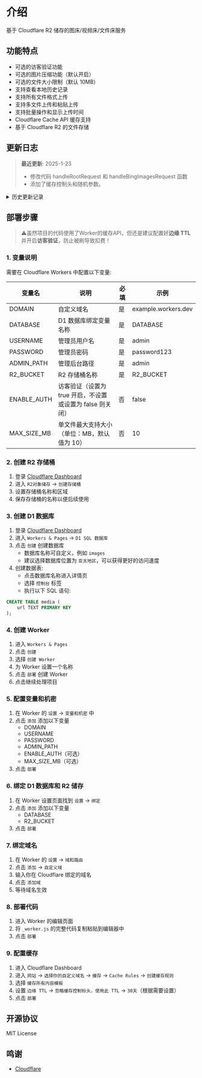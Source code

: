 # 介绍
基于 Cloudflare R2 储存的图床/视频床/文件床服务

## 功能特点

- 可选的访客验证功能
- 可选的图片压缩功能（默认开启）
- 可选的文件大小限制（默认 10MB）
- 支持查看本地历史记录
- 支持所有文件格式上传
- 支持多文件上传和粘贴上传
- 支持批量操作和显示上传时间
- Cloudflare Cache API 缓存支持
- 基于 Cloudflare R2 的文件存储

## 更新日志

> **最近更新**: 2025-1-23
> - 修改代码 handleRootRequest 和 handleBingImagesRequest 函数
> - 添加了缓存控制头和随机参数。

<details>
<summary>历史更新记录</summary>

### 2025-1-23
- 修改代码 handleRootRequest 和 handleBingImagesRequest 函数
- 添加了缓存控制头和随机参数。

### 2024-12-18
- 更新管理界面样式
- 移除前端的文件类型和文件大小限制
- 通过环境变量控制上传文件的大小

### 2024-12-17
- 前端新增一个压缩按钮，用于控制压缩功能，默认状态为开启

### 2024-12-16
- 同步删除 R2 储存的图片
- 修改自 [0-RTT/telegraph](https://github.com/0-RTT/telegraph)

</details>

## 部署步骤
> ⚠️虽然项目的代码使用了Worker的缓存API，但还是建议配置好**边缘 TTL** 并开启**访客验证**，防止被刷导致扣费！

### 1. 变量说明
需要在 Cloudflare Workers 中配置以下变量:

| 变量名 | 说明 | 必填 | 示例 |
|--------|------|------|------|
| DOMAIN | 自定义域名 | 是 | example.workers.dev |
| DATABASE | D1 数据库绑定变量名称 | 是 | DATABASE |
| USERNAME | 管理员用户名 | 是 | admin |
| PASSWORD | 管理员密码 | 是 | password123 |
| ADMIN_PATH | 管理后台路径 | 是 | admin |
| R2_BUCKET | R2 存储桶名称 | 是 | R2_BUCKET |
| ENABLE_AUTH | 访客验证（设置为 true 开启，不设置或设置为 false 则关闭） | 否 | false |
| MAX_SIZE_MB | 单文件最大支持大小（单位：MB，默认值为 10） | 否 | 10 |

### 2. 创建 R2 存储桶
1. 登录 [Cloudflare Dashboard](https://dash.cloudflare.com)
2. 进入 `R2对象储存` → `创建存储桶`
3. 设置存储桶名称和区域
4. 保存存储桶的名称以便后续使用

### 3. 创建 D1 数据库
1. 登录 [Cloudflare Dashboard](https://dash.cloudflare.com)
2. 进入 `Workers & Pages` → `D1 SQL 数据库`
3. 点击 `创建` 创建数据库
   - 数据库名称可自定义，例如 `images`
   - 建议选择数据库位置为 `亚太地区`，可以获得更好的访问速度
4. 创建数据表:
   - 点击数据库名称进入详情页
   - 选择 `控制台` 标签
   - 执行以下 SQL 语句:
```sql
CREATE TABLE media (
    url TEXT PRIMARY KEY
);
```

### 4. 创建 Worker
1. 进入 `Workers & Pages`
2. 点击 `创建`
3. 选择 `创建 Worker`
4. 为 Worker 设置一个名称
5. 点击 `部署` 创建 Worker
6. 点击继续处理项目

### 5. 配置变量和机密
1. 在 Worker 的 `设置` → `变量和机密` 中
2. 点击 `添加` 添加以下变量
   - DOMAIN
   - USERNAME
   - PASSWORD
   - ADMIN_PATH
   - ENABLE_AUTH（可选）
   - MAX_SIZE_MB（可选）
3. 点击 `部署`

### 6. 绑定 D1 数据库和 R2 储存
1. 在 Worker 设置页面找到 `设置` → `绑定`
2. 点击 `添加` 添加以下变量
   - DATABASE
   - R2_BUCKET 
3. 点击 `部署`

### 7. 绑定域名
1. 在 Worker 的 `设置` → `域和路由`
2. 点击 `添加` → `自定义域`
3. 输入你在 Cloudflare 绑定的域名
4. 点击 `添加域`
5. 等待域名生效

### 8. 部署代码
1. 进入 Worker 的编辑页面
2. 将 `_worker.js` 的完整代码复制粘贴到编辑器中
3. 点击 `部署`

### 9. 配置缓存
1. 进入 Cloudflare Dashboard
2. 进入 `网站` → `选择你的自定义域名` → `缓存` → `Cache Rules` → `创建缓存规则`
3. 选择 `缓存所有内容模板`
4. 设置 `边缘 TTL` → `忽略缓存控制标头，使用此 TTL` → `30天`（根据需要设置）
5. 点击 `部署`

## 开源协议

MIT License

## 鸣谢

- [Cloudflare](https://www.cloudflare.com/)
